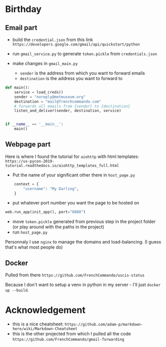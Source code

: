 # Birthday

## Email part

- build the `credential.json` from this link
`https://developers.google.com/gmail/api/quickstart/python`

- run `gmail_service.py` to generate `token.pickle` from `credentials.json`


- make changes in `gmail_main.py`
    - `sender` is the address from which you want to forward emails
    - `destination` is the address you want to forward to
  
```python
def main():
    service = load_creds()
    sender = "noreply@metmuseum.org"
    destination = "mail@frenchcommando.com"
    # forwards all emails from {sender} to {destination}
    listen_and_deliver(sender, destination, service)


if __name__ == '__main__':
    main()
```

## Webpage part

Here is where I found the tutorial for `aiohttp` with html templates:
`https://us-pycon-2019-tutorial.readthedocs.io/aiohttp_templates_full.html`

- Put the name of your significant other there in `host_page.py`
```python
    context = {
        "username": "My Darling",
    }
```

- put whatever port number you want the page to be hosted on
```python
web.run_app(init_app(), port="8888")
```

- move `token.pickle` generated from previous step in the project folder (or play around with the paths in the project)
- run `host_page.py`

Personnaly I use `nginx` to manage the domains and load-balancing. (I guess that's what most people do)

## Docker

Pulled from there
`https://github.com/FrenchCommando/uscis-status`

Because I don't want to setup a venv in python in my server - I'll just `docker up --build`.

# Acknowledgement

- this is a nice cheatsheet: `https://github.com/adam-p/markdown-here/wiki/Markdown-Cheatsheet`
- this is the other projected from which I pulled all the code `https://github.com/FrenchCommando/gmail-forwarding`
